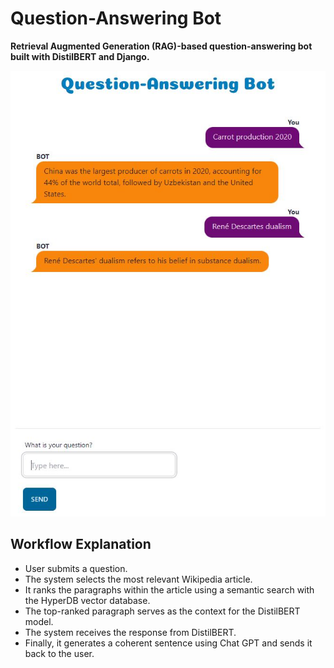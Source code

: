 # Question-Answering Bot

**Retrieval Augmented Generation (RAG)-based question-answering bot built with DistilBERT and Django.**

![UI](img/bot_ui.JPG)

## Workflow Explanation

- User submits a question.
- The system selects the most relevant Wikipedia article.
- It ranks the paragraphs within the article using a semantic search 
with the HyperDB vector database.
- The top-ranked paragraph serves as the context for the DistilBERT model.
- The system receives the response from DistilBERT.
- Finally, it generates a coherent sentence using Chat GPT and sends it back to the user.
